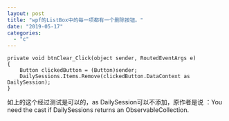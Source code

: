 ```yaml
---
layout: post
title: "wpf的ListBox中的每一项都有一个删除按钮。"
date: "2019-05-17"
categories: 
  - "c"
---
```


```
private void btnClear_Click(object sender, RoutedEventArgs e)
{
    Button clickedButton = (Button)sender;
    DailySessions.Items.Remove(clickedButton.DataContext as DailySession);
}

```

如上的这个经过测试是可以的，as DailySession可以不添加，原作者是说 ：You need the cast if DailySessions returns an ObservableCollection.
